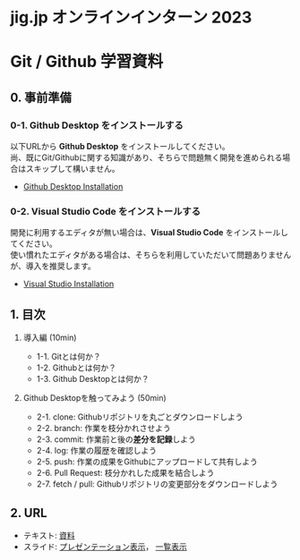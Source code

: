 # jig.jp オンラインインターン 2023
# Git / Github 学習資料

## 0. 事前準備
### 0-1. Github Desktop をインストールする

以下URLから **Github Desktop** をインストールしてください。  
尚、既にGit/Githubに関する知識があり、そちらで問題無く開発を進められる場合はスキップして構いません。

- [Github Desktop Installation](https://docs.github.com/ja/desktop/installing-and-configuring-github-desktop/installing-and-authenticating-to-github-desktop/installing-github-desktop)

### 0-2. Visual Studio Code をインストールする

開発に利用するエディタが無い場合は、**Visual Studio Code** をインストールしてください。  
使い慣れたエディタがある場合は、そちらを利用していただいて問題ありませんが、導入を推奨します。

- [Visual Studio Installation](https://code.visualstudio.com/)

## 1. 目次

1. 導入編 (10min)
    - 1-1. Gitとは何か？
    - 1-2. Githubとは何か？
    - 1-3. Github Desktopとは何か？

2. Github Desktopを触ってみよう (50min)
    - 2-1. clone: Githubリポジトリを丸ごとダウンロードしよう
    - 2-2. branch: 作業を枝分かれさせよう
    - 2-3. commit: 作業前と後の**差分を記録**しよう
    - 2-4. log: 作業の履歴を確認しよう
    - 2-5. push: 作業の成果をGithubにアップロードして共有しよう
    - 2-6. Pull Request: 枝分かれした成果を結合しよう
    - 2-7. fetch / pull: Githubリポジトリの変更部分をダウンロードしよう


## 2. URL

- テキスト: [資料](https://github.com/jigintern/intern-dev-tutorial/blob/main/git-tutorial/docs.md)
- スライド: [プレゼンテーション表示](https://jigintern.github.io/intern-dev-tutorial/github-desktop-slide.html)， [一覧表示](https://jigintern.github.io/intern-dev-tutorial/github-desktop-slide.pdf)